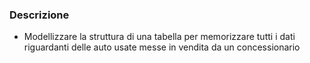 ### Descrizione
- Modellizzare la struttura di una tabella per memorizzare tutti i dati riguardanti delle auto usate messe in vendita da un concessionario
